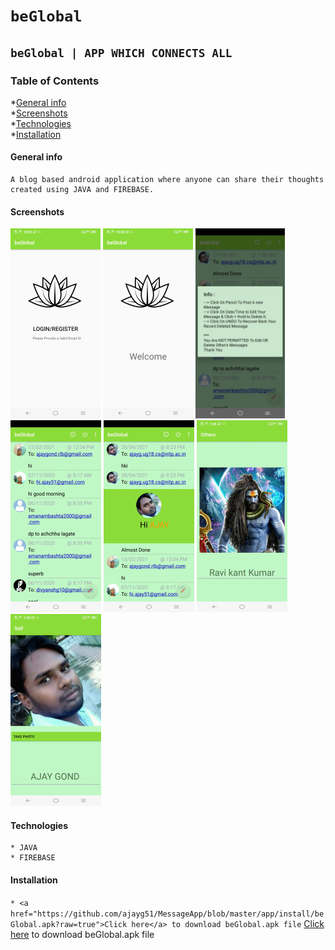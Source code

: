 # `beGlobal`
## `beGlobal | APP WHICH CONNECTS ALL`
### Table of Contents
*[General info](#General-info)<br>
*[Screenshots](#Screenshots)<br>
*[Technologies](#Technologies)<br>
*[Installation](#Install)

#### General info
```
A blog based android application where anyone can share their thoughts created using JAVA and FIREBASE.
```
#### Screenshots

![Login/Register](./images/1.jpg "Login/Register ")
![Welcome](./images/2.jpg "Welcome ")
![Info](./images/3.jpg "Info ")
![Blog](./images/4.jpg "Blog ")
![Profile](./images/5.jpg "Profile ")
![Others](./images/6.jpg "Others ")
![Self](./images/7.jpg "Self")

#### Technologies
```
* JAVA
* FIREBASE

```
#### Installation
`* <a href="https://github.com/ajayg51/MessageApp/blob/master/app/install/beGlobal.apk?raw=true">Click here</a> to download beGlobal.apk file`
[Click here](https://github.com/ajayg51/MessageApp/blob/master/app/install/beGlobal.apk?raw=true) to download beGlobal.apk file



